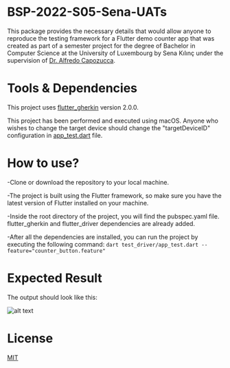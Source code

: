 # BSP-2022-S05-Sena-UATs

This package provides the necessary details that would allow anyone to reproduce the testing framework for a Flutter demo counter app that was created as part of a semester project for the degree of Bachelor in Computer Science at the
University of Luxembourg by Sena Kılınç under the supervision of [Dr. Alfredo Capozucca](https://acapozucca.github.io/).

# Tools & Dependencies
This project uses [flutter_gherkin](https://pub.dev/packages/flutter_gherkin) version 2.0.0.

This project has been performed and executed using macOS. Anyone who wishes to change the target device should change the "targetDeviceID" configuration in [app_test.dart](https://github.com/senakilinc/BSP-2022-S05-Sena-UATs/blob/main/test_driver/app_test.dart) file.
# How to use?
-Clone or download the repository to your local machine.

-The project is built using the Flutter framework, so make sure you have the latest version of Flutter installed on your machine.

-Inside the root directory of the project, you will find the pubspec.yaml file. flutter\_gherkin and flutter\_driver dependencies are already added.

-After all the dependencies are installed, you can run the project by executing the following command:
```dart test_driver/app_test.dart --feature="counter_button.feature"```
# Expected Result

The output should look like this:

![alt text](/ExpectedOutput/result.png "Testing Result")
# License
[MIT](/LICENSE)
